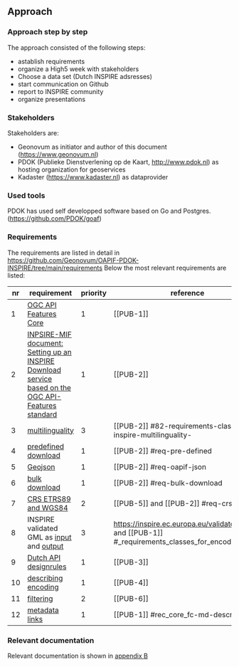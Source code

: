 ## Approach

### Approach step by step

The approach consisted of the following steps:

- astablish requirements
- organize a High5 week with stakeholders
- Choose a data set (Dutch INSPIRE adsresses)
- start communication on Github 
- report to INSPIRE community
- organize presentations

###	Stakeholders

Stakeholders are:
- Geonovum as initiator and author of this document (https://www.geonovum.nl)
- PDOK (Publieke Dienstverlening op de Kaart, http://www.pdok.nl) as hosting organization for geoservices
- Kadaster (https://www.kadaster.nl) as dataprovider

### Used tools

PDOK has used self developped software based on Go and Postgres. (https://github.com/PDOK/goaf)

###	Requirements

The requirements are listed in detail in https://github.com/Geonovum/OAPIF-PDOK-INSPIRE/tree/main/requirements
Below the most relevant requirements are listed:

| nr | requirement | priority | reference | 
|----|---------|---------|------------------| 
|  1 | [OGC API Features Core](https://docs.opengeospatial.org/is/17-069r3/17-069r3.html) | 1 | [[PUB-1]] |
|  2 | [INPSIRE-MIF document: Setting up an INSPIRE Download service based on the OGC API-Features standard](https://github.com/INSPIRE-MIF/gp-ogc-api-features/blob/master/spec/oapif-inspire-download.md) | 1 | [[PUB-2]] |
|  3 | [multilinguality](https://github.com/INSPIRE-MIF/gp-ogc-api-features/blob/master/spec/oapif-inspire-download.md#82-requirements-class-inspire-multilinguality-) | 3  | [[PUB-2]] #82-requirements-class-inspire-multilinguality- |
|  4 | [predefined download](https://github.com/INSPIRE-MIF/gp-ogc-api-features/blob/master/spec/oapif-inspire-download.md#req-pre-defined) | 1 | [[PUB-2]] #req-pre-defined |
|  5 | [Geojson](https://github.com/INSPIRE-MIF/gp-ogc-api-features/blob/master/spec/oapif-inspire-download.md#req-oapif-json) | 1 | [[PUB-2]] #req-oapif-json |
|  6 | [bulk download](https://github.com/INSPIRE-MIF/gp-ogc-api-features/blob/master/spec/oapif-inspire-download.md#req-bulk-download) | 1 | [[PUB-2]] #req-bulk-download  |
|  7 | [CRS ETRS89 and WGS84](https://github.com/INSPIRE-MIF/gp-ogc-api-features/blob/master/spec/oapif-inspire-download.md#req-crs) | 2  | [[PUB-5]] and [[PUB-2]] #req-crs |
|  8 | INSPIRE validated GML as [input](https://inspire.ec.europa.eu/validator/about/) and [output](http://docs.opengeospatial.org/is/17-069r3/17-069r3.html#_requirements_class_geography_markup_language_gml_simple_features_profile_level_0) | 3  | https://inspire.ec.europa.eu/validator/about/ and [[PUB-1]] #_requirements_classes_for_encodings |
|  9 | [Dutch API designrules](https://www.geonovum.nl/over-geonovum/actueel/rest-api-design-rules-op-pas-toe-leg-uit-lijst) | 1 | [[PUB-3]] |
|  10 | [describing encoding](https://github.com/INSPIRE-MIF/2017.2/blob/master/GeoJSON/geojson-encoding-rule.md#inspire-requirements-for-encoding-rules) | 1 | [[PUB-4]] |
|  11 | [filtering](https://docs.ogc.org/DRAFTS/19-079r1.html) | 2 | [[PUB-6]] |
|  12 | [metadata links](http://docs.opengeospatial.org/is/17-069r3/17-069r3.html#rec_core_fc-md-descriptions) | 1 | [[PUB-1]] #rec_core_fc-md-descriptions |


###	Relevant documentation 

Relevant documentation is shown in [appendix B](#references)



